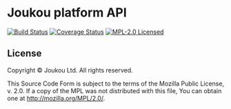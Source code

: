 Joukou platform API
===================

[![Build Status](https://circleci.com/gh/joukou/joukou-api/tree/develop.png?circle-token=2eaaef867852e13944b9667a6234821ec1325d4d)](https://circleci.com/gh/joukou/joukou-api/tree/develop)
[![Coverage Status](https://coveralls.io/repos/joukou/joukou-api/badge.png?branch=develop)](https://coveralls.io/r/joukou/joukou-api?branch=develop)
[![MPL-2.0 Licensed](http://img.shields.io/badge/license-MPL--2.0-red.png)](#license)

## License

Copyright &copy; Joukou Ltd. All rights reserved.

This Source Code Form is subject to the terms of the Mozilla Public License,
v. 2.0. If a copy of the MPL was not distributed with this file, You can obtain
one at http://mozilla.org/MPL/2.0/.
